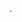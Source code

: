 <!--META {"title":"Philips Hue","tags":["hardware","introduction"],"createDate":null,"updateDate":1486910108015} -->
.